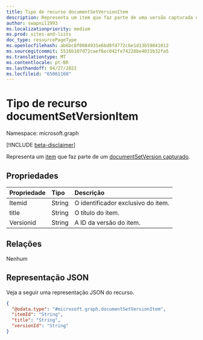 ```yaml
---
title: Tipo de recurso documentSetVersionItem
description: Representa um item que faz parte de uma versão capturada do conjunto de documentos.
author: swapnil1993
ms.localizationpriority: medium
ms.prod: sites-and-lists
doc_type: resourcePageType
ms.openlocfilehash: ab6bc8f0084935e66d8fd772c6e1d13b59841012
ms.sourcegitcommit: 5516b107d72caef6ec042fe74228be4031b32fa5
ms.translationtype: MT
ms.contentlocale: pt-BR
ms.lasthandoff: 04/27/2022
ms.locfileid: "65061168"
---
```

# <a name="documentsetversionitem-resource-type"></a>Tipo de recurso documentSetVersionItem

Namespace: microsoft.graph

[!INCLUDE [beta-disclaimer](../../includes/beta-disclaimer.md)]

Representa um [item](../resources/listitem.md) que faz parte de um [documentSetVersion capturado](../resources/documentsetversion.md).

## <a name="properties"></a>Propriedades
|Propriedade|Tipo|Descrição|
|:---|:---|:---|
|Itemid|String| O identificador exclusivo do item. |
|title|String| O título do item. |
|Versionid|String| A ID da versão do item.|

## <a name="relationships"></a>Relações
Nenhum

## <a name="json-representation"></a>Representação JSON
Veja a seguir uma representação JSON do recurso.
<!-- {
  "blockType": "resource",
  "@odata.type": "microsoft.graph.documentSetVersionItem"
}
-->
``` json
{
  "@odata.type": "#microsoft.graph.documentSetVersionItem",
  "itemId": "String",
  "title": "String",
  "versionId": "String"
}
```

